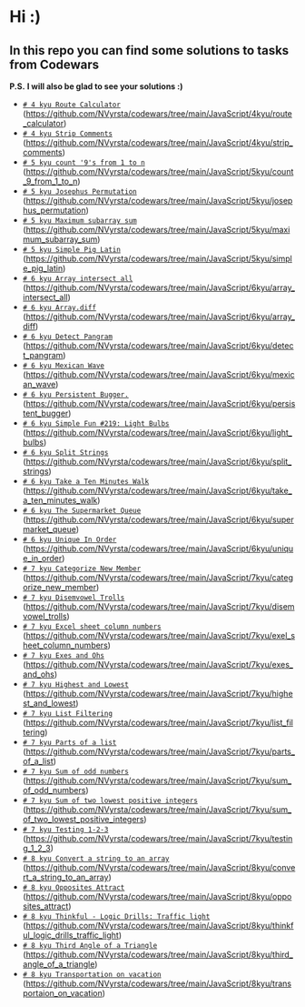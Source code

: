 # Hi :)

## In this repo you can find some solutions to tasks from Codewars


**P.S.**  __I will also be glad to see your solutions :)__
* [`# 4 kyu Route Calculator`](https://github.com/NVyrsta/codewars/tree/main/JavaScript/4kyu/route_calculator)	(https://github.com/NVyrsta/codewars/tree/main/JavaScript/4kyu/route_calculator)
* [`# 4 kyu Strip Comments`](https://github.com/NVyrsta/codewars/tree/main/JavaScript/4kyu/strip_comments)	(https://github.com/NVyrsta/codewars/tree/main/JavaScript/4kyu/strip_comments)
* [`# 5 kyu count '9's from 1 to n`](https://github.com/NVyrsta/codewars/tree/main/JavaScript/5kyu/count_9_from_1_to_n)	(https://github.com/NVyrsta/codewars/tree/main/JavaScript/5kyu/count_9_from_1_to_n)
* [`# 5 kyu Josephus Permutation`](https://github.com/NVyrsta/codewars/tree/main/JavaScript/5kyu/josephus_permutation)	(https://github.com/NVyrsta/codewars/tree/main/JavaScript/5kyu/josephus_permutation)
* [`# 5 kyu Maximum subarray sum`](https://github.com/NVyrsta/codewars/tree/main/JavaScript/5kyu/maximum_subarray_sum)	(https://github.com/NVyrsta/codewars/tree/main/JavaScript/5kyu/maximum_subarray_sum)
* [`# 5 kyu Simple Pig Latin`](https://github.com/NVyrsta/codewars/tree/main/JavaScript/5kyu/simple_pig_latin)	(https://github.com/NVyrsta/codewars/tree/main/JavaScript/5kyu/simple_pig_latin)
* [`# 6 kyu Array intersect all`](https://github.com/NVyrsta/codewars/tree/main/JavaScript/6kyu/array_intersect_all)	(https://github.com/NVyrsta/codewars/tree/main/JavaScript/6kyu/array_intersect_all)
* [`# 6 kyu Array.diff`](https://github.com/NVyrsta/codewars/tree/main/JavaScript/6kyu/array_diff)	(https://github.com/NVyrsta/codewars/tree/main/JavaScript/6kyu/array_diff)
* [`# 6 kyu Detect Pangram`](https://github.com/NVyrsta/codewars/tree/main/JavaScript/6kyu/detect_pangram)	(https://github.com/NVyrsta/codewars/tree/main/JavaScript/6kyu/detect_pangram)
* [`# 6 kyu Mexican Wave`](https://github.com/NVyrsta/codewars/tree/main/JavaScript/6kyu/mexican_wave)	(https://github.com/NVyrsta/codewars/tree/main/JavaScript/6kyu/mexican_wave)
* [`# 6 kyu Persistent Bugger.`](https://github.com/NVyrsta/codewars/tree/main/JavaScript/6kyu/persistent_bugger)	(https://github.com/NVyrsta/codewars/tree/main/JavaScript/6kyu/persistent_bugger)
* [`# 6 kyu Simple Fun #219: Light Bulbs`](https://github.com/NVyrsta/codewars/tree/main/JavaScript/6kyu/light_bulbs)	(https://github.com/NVyrsta/codewars/tree/main/JavaScript/6kyu/light_bulbs)
* [`# 6 kyu Split Strings`](https://github.com/NVyrsta/codewars/tree/main/JavaScript/6kyu/split_strings)	(https://github.com/NVyrsta/codewars/tree/main/JavaScript/6kyu/split_strings)
* [`# 6 kyu Take a Ten Minutes Walk`](https://github.com/NVyrsta/codewars/tree/main/JavaScript/6kyu/take_a_ten_minutes_walk)	(https://github.com/NVyrsta/codewars/tree/main/JavaScript/6kyu/take_a_ten_minutes_walk)
* [`# 6 kyu The Supermarket Queue`](https://github.com/NVyrsta/codewars/tree/main/JavaScript/6kyu/supermarket_queue)	(https://github.com/NVyrsta/codewars/tree/main/JavaScript/6kyu/supermarket_queue)
* [`# 6 kyu Unique In Order`](https://github.com/NVyrsta/codewars/tree/main/JavaScript/6kyu/unique_in_order)	(https://github.com/NVyrsta/codewars/tree/main/JavaScript/6kyu/unique_in_order)
* [`# 7 kyu Categorize New Member`](https://github.com/NVyrsta/codewars/tree/main/JavaScript/7kyu/categorize_new_member)	(https://github.com/NVyrsta/codewars/tree/main/JavaScript/7kyu/categorize_new_member)
* [`# 7 kyu Disemvowel Trolls`](https://github.com/NVyrsta/codewars/tree/main/JavaScript/7kyu/disemvowel_trolls)	(https://github.com/NVyrsta/codewars/tree/main/JavaScript/7kyu/disemvowel_trolls)
* [`# 7 kyu Excel sheet column numbers`](https://github.com/NVyrsta/codewars/tree/main/JavaScript/7kyu/exel_sheet_column_numbers)	(https://github.com/NVyrsta/codewars/tree/main/JavaScript/7kyu/exel_sheet_column_numbers)
* [`# 7 kyu Exes and Ohs`](https://github.com/NVyrsta/codewars/tree/main/JavaScript/7kyu/exes_and_ohs)	(https://github.com/NVyrsta/codewars/tree/main/JavaScript/7kyu/exes_and_ohs)
* [`# 7 kyu Highest and Lowest`](https://github.com/NVyrsta/codewars/tree/main/JavaScript/7kyu/highest_and_lowest)	(https://github.com/NVyrsta/codewars/tree/main/JavaScript/7kyu/highest_and_lowest)
* [`# 7 kyu List Filtering`](https://github.com/NVyrsta/codewars/tree/main/JavaScript/7kyu/list_filtering)	(https://github.com/NVyrsta/codewars/tree/main/JavaScript/7kyu/list_filtering)
* [`# 7 kyu Parts of a list`](https://github.com/NVyrsta/codewars/tree/main/JavaScript/7kyu/parts_of_a_list)	(https://github.com/NVyrsta/codewars/tree/main/JavaScript/7kyu/parts_of_a_list)
* [`# 7 kyu Sum of odd numbers`](https://github.com/NVyrsta/codewars/tree/main/JavaScript/7kyu/sum_of_odd_numbers)	(https://github.com/NVyrsta/codewars/tree/main/JavaScript/7kyu/sum_of_odd_numbers)
* [`# 7 kyu Sum of two lowest positive integers`](https://github.com/NVyrsta/codewars/tree/main/JavaScript/7kyu/sum_of_two_lowest_positive_integers)	(https://github.com/NVyrsta/codewars/tree/main/JavaScript/7kyu/sum_of_two_lowest_positive_integers)
* [`# 7 kyu Testing 1-2-3`](https://github.com/NVyrsta/codewars/tree/main/JavaScript/7kyu/testing_1_2_3)	(https://github.com/NVyrsta/codewars/tree/main/JavaScript/7kyu/testing_1_2_3)
* [`# 8 kyu Convert a string to an array`](https://github.com/NVyrsta/codewars/tree/main/JavaScript/8kyu/convert_a_string_to_an_array)	(https://github.com/NVyrsta/codewars/tree/main/JavaScript/8kyu/convert_a_string_to_an_array)
* [`# 8 kyu Opposites Attract`](https://github.com/NVyrsta/codewars/tree/main/JavaScript/8kyu/opposites_attract)	(https://github.com/NVyrsta/codewars/tree/main/JavaScript/8kyu/opposites_attract)
* [`# 8 kyu Thinkful - Logic Drills: Traffic light`](https://github.com/NVyrsta/codewars/tree/main/JavaScript/8kyu/thinkful_logic_drills_traffic_light)	(https://github.com/NVyrsta/codewars/tree/main/JavaScript/8kyu/thinkful_logic_drills_traffic_light)
* [`# 8 kyu Third Angle of a Triangle`](https://github.com/NVyrsta/codewars/tree/main/JavaScript/8kyu/third_angle_of_a_triangle)	(https://github.com/NVyrsta/codewars/tree/main/JavaScript/8kyu/third_angle_of_a_triangle)
* [`# 8 kyu Transportation on vacation`](https://github.com/NVyrsta/codewars/tree/main/JavaScript/8kyu/transportaion_on_vacation)	(https://github.com/NVyrsta/codewars/tree/main/JavaScript/8kyu/transportaion_on_vacation)

